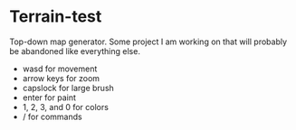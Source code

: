 # Terrain-test
Top-down map generator. 
Some project I am working 
on that will probably be 
abandoned like everything else. 
- wasd for movement
- arrow keys for zoom
- capslock for large brush
- enter for paint
- 1, 2, 3, and 0 for colors
- / for commands
